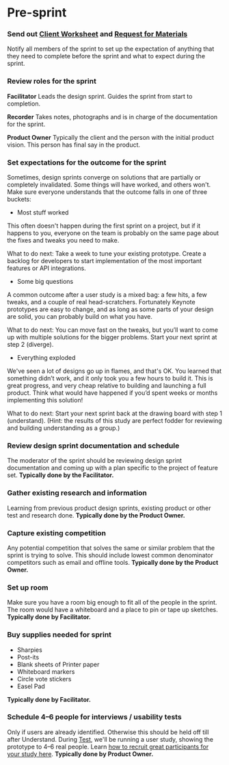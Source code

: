 # Pre-sprint

### Send out [Client Worksheet](Materials/Pre-Sprint_Client_Worksheet.md) and [Request for Materials](Materials/Pre-Sprint_Request_for_Materials.md)

Notify all members of the sprint to set up the expectation of anything that they
need to complete before the sprint and what to expect during the sprint.

### Review roles for the sprint

**Facilitator** Leads the design sprint. Guides the sprint from start to
completion.

**Recorder** Takes notes, photographs and is in charge of the documentation for
the sprint.

**Product Owner** Typically the client and the person with the initial product vision. 
This person has final say in the product.

### Set expectations for the outcome for the sprint

Sometimes, design sprints converge on solutions that are
partially or completely invalidated.
Some things will have worked, and others won't.
Make sure everyone understands that the outcome
falls in one of three buckets:

- Most stuff worked

This often doesn't happen during the first sprint on a project,
but if it happens to you,
everyone on the team is probably on the same page about the fixes and
tweaks you need to make.

What to do next: Take a week to tune your existing prototype. Create a backlog
for developers to start implementation of the most important features or API
integrations.

- Some big questions

A common outcome after a user study is a mixed bag: a few hits, a few
tweaks, and a couple of real head-scratchers. Fortunately Keynote prototypes are
easy to change, and as long as some parts of your design are solid, you can
probably build on what you have.

What to do next: You can move fast on the tweaks, but you’ll want to come up
with multiple solutions for the bigger problems. Start your next sprint at step
2 (diverge).

- Everything exploded

We've seen a lot of designs go up in flames, and that's OK. You learned that
something didn’t work, and it only took you a few hours to build it.
This is great progress, and very cheap relative to building 
and launching a full product.
Think what would have happened if you’d spent weeks or
months implementing this solution!

What to do next: Start your next sprint back at the drawing board with step 1 (understand). (Hint: the results of this study are perfect fodder for reviewing and building understanding as a group.)

### Review design sprint documentation and schedule

The moderator of the sprint should be reviewing design sprint documentation and
coming up with a plan specific to the project of feature set. **Typically done by the Facilitator.**


### Gather existing research and information

Learning from previous product design sprints, existing product or other test
and research done. **Typically done by the Product Owner.**

### Capture existing competition

Any potential competition that solves the same or similar problem that the
sprint is trying to solve. This should include lowest common denominator
competitors such as email and offline tools. **Typically done by the Product Owner.**

### Set up room

Make sure you have a room big enough to fit all of the people in the sprint. The
room would have a whiteboard and a place to pin or tape up sketches. **Typically done by Facilitator.**

### Buy supplies needed for sprint

* Sharpies
* Post-its
* Blank sheets of Printer paper
* Whiteboard markers
* Circle vote stickers
* Easel Pad
 
**Typically done by Facilitator.**

### Schedule 4–6 people for interviews / usability tests

Only if users are already identified. Otherwise this should be held off till
after Understand. During [Test](../5-Test), we'll be running a user study, showing the
prototype to 4–6 real people. Learn [how to recruit great participants for your study
here](http://www.designstaff.org/articles/recruiting-how-to-find-great-participants-for-your-user-study-2012-02-22.html).
**Typically done by Product Owner.**
